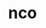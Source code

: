 ---
title: "nco"
layout: cache
categories: [package, develop-2023-09-03]
meta: {"versions": ["5.1.6"], "compilers": ["gcc@=11.1.0", "oneapi@=2023.2.0"], "oss": ["ubuntu20.04"], "platforms": ["linux"], "targets": ["ppc64le", "x86_64", "x86_64_v3"], "stacks": ["e4s", "e4s-oneapi", "e4s-power", "root"], "num_specs": 3, "num_specs_by_stack": {"e4s-power": 1, "root": 3, "e4s-oneapi": 1, "e4s": 1}}
spec_details: [{"hash": "eq7emxungsjkdoao73qo6meqrv5fvonn", "compiler": "gcc@=11.1.0", "versions": ["5.1.6"], "os": "ubuntu20.04", "platform": "linux", "target": "ppc64le", "variants": ["build_system=autotools", "~doc"], "stacks": ["e4s-power", "root"], "size": "-", "tarball": "https://binaries.spack.io/releases/develop-2023-09-03/build_cache/linux-ubuntu20.04-ppc64le/gcc-11.1.0/nco-5.1.6/linux-ubuntu20.04-ppc64le-gcc-11.1.0-nco-5.1.6-eq7emxungsjkdoao73qo6meqrv5fvonn.spack"}, {"hash": "djj6ly4ndijli24ulkmaj4qmmrvzvqcd", "compiler": "oneapi@=2023.2.0", "versions": ["5.1.6"], "os": "ubuntu20.04", "platform": "linux", "target": "x86_64", "variants": ["build_system=autotools", "~doc"], "stacks": ["root", "e4s-oneapi"], "size": "-", "tarball": "https://binaries.spack.io/releases/develop-2023-09-03/build_cache/linux-ubuntu20.04-x86_64/oneapi-2023.2.0/nco-5.1.6/linux-ubuntu20.04-x86_64-oneapi-2023.2.0-nco-5.1.6-djj6ly4ndijli24ulkmaj4qmmrvzvqcd.spack"}, {"hash": "3sihljkocmtr6fshr2watf3tpryz4jrp", "compiler": "gcc@=11.1.0", "versions": ["5.1.6"], "os": "ubuntu20.04", "platform": "linux", "target": "x86_64_v3", "variants": ["build_system=autotools", "~doc"], "stacks": ["e4s", "root"], "size": "-", "tarball": "https://binaries.spack.io/releases/develop-2023-09-03/build_cache/linux-ubuntu20.04-x86_64_v3/gcc-11.1.0/nco-5.1.6/linux-ubuntu20.04-x86_64_v3-gcc-11.1.0-nco-5.1.6-3sihljkocmtr6fshr2watf3tpryz4jrp.spack"}]
---